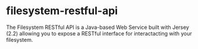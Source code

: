 # filesystem-restful-api
The Filesystem RESTful API is a Java-based Web Service built with Jersey (2.2) allowing you to expose a RESTful interface for interactacting with your filesystem.
